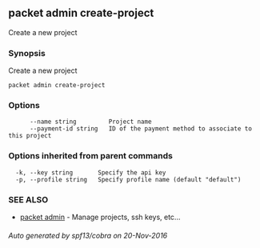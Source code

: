 ## packet admin create-project

Create a new project

### Synopsis


Create a new project

```
packet admin create-project
```

### Options

```
      --name string         Project name
      --payment-id string   ID of the payment method to associate to this project
```

### Options inherited from parent commands

```
  -k, --key string       Specify the api key
  -p, --profile string   Specify profile name (default "default")
```

### SEE ALSO
* [packet admin](packet_admin.md)	 - Manage projects, ssh keys, etc...

###### Auto generated by spf13/cobra on 20-Nov-2016
